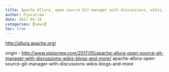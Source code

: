 ```yaml
---
title: Apache Allura, open source Git manager with discussions, wikis, blogs, and more
author: PipisCrew
date: 2017-05-18
categories: [news]
toc: true
---
```


http://allura.apache.org/

origin - http://www.pipiscrew.com/2017/05/apache-allura-open-source-git-manager-with-discussions-wikis-blogs-and-more/ apache-allura-open-source-git-manager-with-discussions-wikis-blogs-and-more